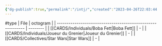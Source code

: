 ```yaml
---
{"dg-publish":true,"permalink":"/intj/","created":"2023-04-26T22:03:44.019+02:00","updated":"2023-04-29T12:08:05.275+02:00"}
---
```


#type
| File                                                          | octogram |
| ------------------------------------------------------------- | -------- |
| [[CARDS/Individuals/Boba Fett\|Boba Fett]]                 | \-       |
| [[CARDS/Individuals/Joueur du Grenier\|Joueur du Grenier]] | \-       |
| [[CARDS/Collectives/Star Wars\|Star Wars]]                 | \-       |


<script src="https://utteranc.es/client.js"  
        repo="Heart4sides/Comment_Section"
        issue-term="pathname"
        theme="github-dark-orange"
        crossorigin="anonymous"
        async> 
</script>